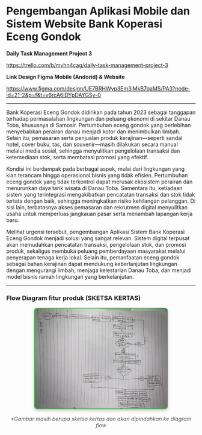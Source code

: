 # Pengembangan Aplikasi Mobile dan Sistem Website Bank Koperasi Eceng Gondok

**Daily Task Management Project 3**

https://trello.com/b/mvhn4cag/daily-task-management-project-3

**Link Design Figma Mobile (Andorid) & Website**

https://www.figma.com/design/UE7BRHWyp3Em3iMkB7qaMS/PA3?node-id=21-2&p=f&t=v6rcA6iDYpDAYGSy-0

-- --

Bank Koperasi Eceng Gondok didirikan pada tahun 2023 sebagai tanggapan terhadap permasalahan lingkungan dan peluang ekonomi di sekitar Danau Toba, khususnya di Samosir. Pertumbuhan eceng gondok yang berlebihan menyebabkan perairan danau menjadi kotor dan menimbulkan limbah. Selain itu, pemasaran serta penjualan produk kerajinan—seperti sandal hotel, cover buku, tas, dan souvenir—masih dilakukan secara manual melalui media sosial, sehingga menyulitkan pengelolaan transaksi dan ketersediaan stok, serta membatasi promosi yang efektif.

Kondisi ini berdampak pada berbagai aspek, mulai dari lingkungan yang kian terancam hingga operasional bisnis yang tidak efisien. Pertumbuhan eceng gondok yang tidak terkontrol dapat merusak ekosistem perairan dan menurunkan daya tarik wisata di Danau Toba. Sementara itu, ketiadaan sistem yang terintegrasi mengakibatkan pencatatan transaksi dan stok tidak tertata dengan baik, sehingga meningkatkan risiko kehilangan pelanggan. Di sisi lain, terbatasnya akses pemasaran dan rekrutmen digital menyulitkan usaha untuk memperluas jangkauan pasar serta menambah lapangan kerja baru.

Melihat urgensi tersebut, pengembangan Aplikasi Sistem Bank Koperasi Eceng Gondok menjadi solusi yang sangat relevan. Sistem digital terpusat akan memudahkan pencatatan transaksi, pengelolaan stok, dan promosi produk, sekaligus membuka peluang pemberdayaan masyarakat melalui penyerapan tenaga kerja lokal. Selain itu, pemanfaatan eceng gondok sebagai bahan kerajinan dapat mendukung keberlanjutan lingkungan dengan mengurangi limbah, menjaga kelestarian Danau Toba, dan menjadi model bisnis ramah lingkungan yang berkelanjutan.

-- --

### **Flow Diagram fitur produk (SKETSA KERTAS)**

<div align="center">
  <img src="https://github.com/sionpardosi/SistemAplikasi-BankKoperasiEcengGondok/blob/branch-website/Flow%20Diagram%20fitur%20produk.jpg" 
       alt="Flow Diagram fitur produk (SKETSA KERTAS)" 
       width="70%" 
       style="border: 2px solid #4CAF50; border-radius: 8px; box-shadow: 0 4px 8px rgba(0, 0, 0, 0.2);">
  <p style="font-style: italic; color: #555;">*Gambar masih berupa sketsa kertas dan akan dipindahkan ke diagram flow</p>
</div>
